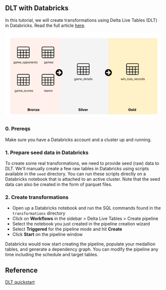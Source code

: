 ## DLT with Databricks

In this tutorial, we will create transformations using Delta Live Tables (DLT) in Databricks.
Read the full article [here](https://rxhl.notion.site/dbt-vs-Delta-Live-Tables-42e732a8c4ba450595897eb73832ce95).

![Tables](/assets/zones.png)

### 0. Prereqs

Make sure you have a Databricks account and a cluster up and running.

### 1. Prepare seed data in Databricks

To create some real transformations, we need to provide seed (raw) data to DLT.
We'll manually create a few raw tables in Databricks using scripts available in the `seed` directory.
You can run these scripts directly on a Databricks notebook that is attached to an active cluster.
Note that the seed data can also be created in the form of parquet files.

### 2. Create transformations

- Open up a Databricks notebook and run the SQL commands found in the `transformations` directory
- Click on **Workflows** in the sidebar > Delta Live Tables > Create pipeline
- Select the notebook you just created in the pipeline creation wizard
- Select **Triggered** for the pipeline mode and hit **Create**
- Click **Start** on the pipeline window

Databricks would now start creating the pipeline, populate your medallion tables, and generate a dependency graph.
You can modify the pipeline any time including the schedule and target tables.

## Reference

[DLT quickstart](https://docs.databricks.com/data-engineering/delta-live-tables/delta-live-tables-quickstart.html)
